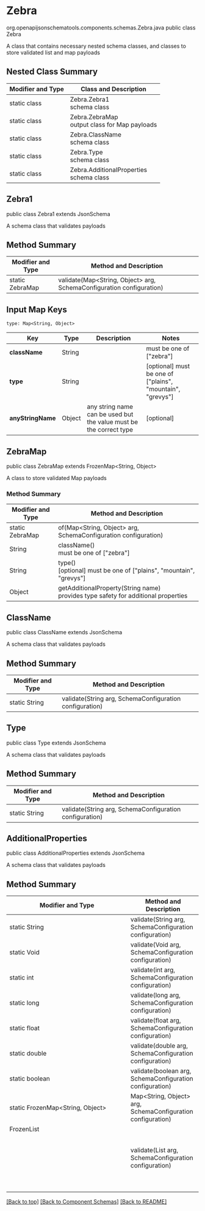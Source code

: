 # Zebra
org.openapijsonschematools.components.schemas.Zebra.java
public class Zebra

A class that contains necessary nested schema classes, and classes to store validated list and map payloads

## Nested Class Summary
| Modifier and Type | Class and Description |
| ----------------- | ---------------------- |
| static class | Zebra.Zebra1<br> schema class |
| static class | Zebra.ZebraMap<br> output class for Map payloads |
| static class | Zebra.ClassName<br> schema class |
| static class | Zebra.Type<br> schema class |
| static class | Zebra.AdditionalProperties<br> schema class |

## Zebra1
public class Zebra1
extends JsonSchema

A schema class that validates payloads

## Method Summary
| Modifier and Type | Method and Description |
| ----------------- | ---------------------- |
| static ZebraMap | validate(Map<String, Object> arg, SchemaConfiguration configuration) |

## Input Map Keys
```
type: Map<String, Object>
```
Key | Type |  Description | Notes
------------ | ------------- | ------------- | -------------
**className** | String |  | must be one of ["zebra"]
**type** | String |  | [optional] must be one of ["plains", "mountain", "grevys"]
**anyStringName** | Object | any string name can be used but the value must be the correct type | [optional]

## ZebraMap
public class ZebraMap
extends FrozenMap<String, Object>

A class to store validated Map payloads

### Method Summary
| Modifier and Type | Method and Description |
| ----------------- | ---------------------- |
| static ZebraMap | of(Map<String, Object> arg, SchemaConfiguration configuration) |
| String | className()<br> must be one of ["zebra"] |
| String | type()<br>[optional] must be one of ["plains", "mountain", "grevys"] |
| Object | getAdditionalProperty(String name)<br>provides type safety for additional properties |

## ClassName
public class ClassName
extends JsonSchema

A schema class that validates payloads

## Method Summary
| Modifier and Type | Method and Description |
| ----------------- | ---------------------- |
| static String | validate(String arg, SchemaConfiguration configuration) |

## Type
public class Type
extends JsonSchema

A schema class that validates payloads

## Method Summary
| Modifier and Type | Method and Description |
| ----------------- | ---------------------- |
| static String | validate(String arg, SchemaConfiguration configuration) |

## AdditionalProperties
public class AdditionalProperties
extends JsonSchema

A schema class that validates payloads

## Method Summary
| Modifier and Type | Method and Description |
| ----------------- | ---------------------- |
| static String | validate(String arg, SchemaConfiguration configuration) |
| static Void | validate(Void arg, SchemaConfiguration configuration) |
| static int | validate(int arg, SchemaConfiguration configuration) |
| static long | validate(long arg, SchemaConfiguration configuration) |
| static float | validate(float arg, SchemaConfiguration configuration) |
| static double | validate(double arg, SchemaConfiguration configuration) |
| static boolean | validate(boolean arg, SchemaConfiguration configuration) |
| static FrozenMap<String, Object> | Map<String, Object> arg, SchemaConfiguration configuration) |
| FrozenList<Object> | validate(List<Object> arg, SchemaConfiguration configuration) |

[[Back to top]](#top) [[Back to Component Schemas]](../../../README.md#Component-Schemas) [[Back to README]](../../../README.md)
